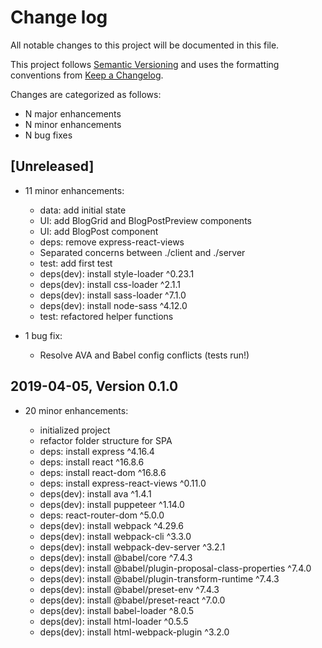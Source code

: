 # Change log

All notable changes to this project will be documented in this file.

This project follows [Semantic Versioning](http://semver.org/) and uses the formatting conventions from [Keep a Changelog](http://keepachangelog.com).

Changes are categorized as follows:

* N major enhancements
* N minor enhancements
* N bug fixes

## [Unreleased]

* 11 minor enhancements:

  * data: add initial state
  * UI: add BlogGrid and BlogPostPreview components
  * UI: add BlogPost component
  * deps: remove express-react-views
  * Separated concerns between ./client and ./server
  * test: add first test
  * deps(dev): install style-loader ^0.23.1
  * deps(dev): install css-loader ^2.1.1
  * deps(dev): install sass-loader ^7.1.0
  * deps(dev): install node-sass ^4.12.0
  * test: refactored helper functions

* 1 bug fix:

  * Resolve AVA and Babel config conflicts (tests run!)

## 2019-04-05, Version 0.1.0

* 20 minor enhancements:

  * initialized project
  * refactor folder structure for SPA
  * deps: install express ^4.16.4
  * deps: install react ^16.8.6
  * deps: install react-dom ^16.8.6
  * deps: install express-react-views ^0.11.0
  * deps(dev): install ava ^1.4.1
  * deps(dev): install puppeteer ^1.14.0  
  * deps: react-router-dom ^5.0.0
  * deps(dev): install webpack ^4.29.6
  * deps(dev): install webpack-cli ^3.3.0
  * deps(dev): install webpack-dev-server ^3.2.1
  * deps(dev): install @babel/core ^7.4.3
  * deps(dev): install @babel/plugin-proposal-class-properties ^7.4.0
  * deps(dev): install @babel/plugin-transform-runtime ^7.4.3
  * deps(dev): install @babel/preset-env ^7.4.3
  * deps(dev): install @babel/preset-react ^7.0.0
  * deps(dev): install babel-loader ^8.0.5
  * deps(dev): install html-loader ^0.5.5
  * deps(dev): install html-webpack-plugin ^3.2.0
